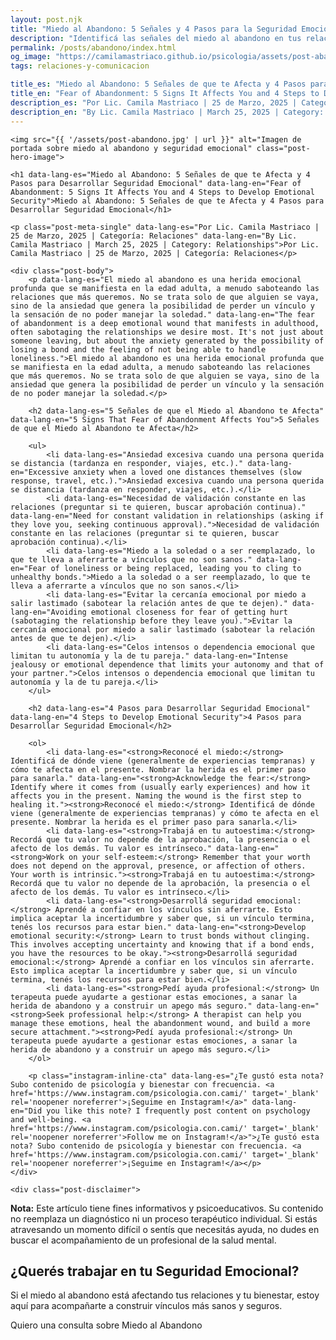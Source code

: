 ```yaml
---
layout: post.njk
title: "Miedo al Abandono: 5 Señales y 4 Pasos para la Seguridad Emocional | Blog Camila Mastriaco"
description: "Identificá las señales del miedo al abandono en tus relaciones (ansiedad, celos, dependencia) y aprendé 4 pasos clave para desarrollar seguridad emocional."
permalink: /posts/abandono/index.html
og_image: "https://camilamastriaco.github.io/psicologia/assets/post-abandono.jpg"
tags: relaciones-y-comunicacion

title_es: "Miedo al Abandono: 5 Señales de que te Afecta y 4 Pasos para Desarrollar Seguridad Emocional"
title_en: "Fear of Abandonment: 5 Signs It Affects You and 4 Steps to Develop Emotional Security"
description_es: "Por Lic. Camila Mastriaco | 25 de Marzo, 2025 | Categoría: Relaciones"
description_en: "By Lic. Camila Mastriaco | March 25, 2025 | Category: Relationships"
---
```





    <img src="{{ '/assets/post-abandono.jpg' | url }}" alt="Imagen de portada sobre miedo al abandono y seguridad emocional" class="post-hero-image">
    
    <h1 data-lang-es="Miedo al Abandono: 5 Señales de que te Afecta y 4 Pasos para Desarrollar Seguridad Emocional" data-lang-en="Fear of Abandonment: 5 Signs It Affects You and 4 Steps to Develop Emotional Security">Miedo al Abandono: 5 Señales de que te Afecta y 4 Pasos para Desarrollar Seguridad Emocional</h1>
<div id="share-buttons-container"></div>

    <p class="post-meta-single" data-lang-es="Por Lic. Camila Mastriaco | 25 de Marzo, 2025 | Categoría: Relaciones" data-lang-en="By Lic. Camila Mastriaco | March 25, 2025 | Category: Relationships">Por Lic. Camila Mastriaco | 25 de Marzo, 2025 | Categoría: Relaciones</p>
    
    <div class="post-body">
        <p data-lang-es="El miedo al abandono es una herida emocional profunda que se manifiesta en la edad adulta, a menudo saboteando las relaciones que más queremos. No se trata solo de que alguien se vaya, sino de la ansiedad que genera la posibilidad de perder un vínculo y la sensación de no poder manejar la soledad." data-lang-en="The fear of abandonment is a deep emotional wound that manifests in adulthood, often sabotaging the relationships we desire most. It's not just about someone leaving, but about the anxiety generated by the possibility of losing a bond and the feeling of not being able to handle loneliness.">El miedo al abandono es una herida emocional profunda que se manifiesta en la edad adulta, a menudo saboteando las relaciones que más queremos. No se trata solo de que alguien se vaya, sino de la ansiedad que genera la posibilidad de perder un vínculo y la sensación de no poder manejar la soledad.</p>

        <h2 data-lang-es="5 Señales de que el Miedo al Abandono te Afecta" data-lang-en="5 Signs That Fear of Abandonment Affects You">5 Señales de que el Miedo al Abandono te Afecta</h2>
        
        <ul>
            <li data-lang-es="Ansiedad excesiva cuando una persona querida se distancia (tardanza en responder, viajes, etc.)." data-lang-en="Excessive anxiety when a loved one distances themselves (slow response, travel, etc.).">Ansiedad excesiva cuando una persona querida se distancia (tardanza en responder, viajes, etc.).</li>
            <li data-lang-es="Necesidad de validación constante en las relaciones (preguntar si te quieren, buscar aprobación continua)." data-lang-en="Need for constant validation in relationships (asking if they love you, seeking continuous approval).">Necesidad de validación constante en las relaciones (preguntar si te quieren, buscar aprobación continua).</li>
            <li data-lang-es="Miedo a la soledad o a ser reemplazado, lo que te lleva a aferrarte a vínculos que no son sanos." data-lang-en="Fear of loneliness or being replaced, leading you to cling to unhealthy bonds.">Miedo a la soledad o a ser reemplazado, lo que te lleva a aferrarte a vínculos que no son sanos.</li>
            <li data-lang-es="Evitar la cercanía emocional por miedo a salir lastimado (sabotear la relación antes de que te dejen)." data-lang-en="Avoiding emotional closeness for fear of getting hurt (sabotaging the relationship before they leave you).">Evitar la cercanía emocional por miedo a salir lastimado (sabotear la relación antes de que te dejen).</li>
            <li data-lang-es="Celos intensos o dependencia emocional que limitan tu autonomía y la de tu pareja." data-lang-en="Intense jealousy or emotional dependence that limits your autonomy and that of your partner.">Celos intensos o dependencia emocional que limitan tu autonomía y la de tu pareja.</li>
        </ul>

        <h2 data-lang-es="4 Pasos para Desarrollar Seguridad Emocional" data-lang-en="4 Steps to Develop Emotional Security">4 Pasos para Desarrollar Seguridad Emocional</h2>
        
        <ol>
            <li data-lang-es="<strong>Reconocé el miedo:</strong> Identificá de dónde viene (generalmente de experiencias tempranas) y cómo te afecta en el presente. Nombrar la herida es el primer paso para sanarla." data-lang-en="<strong>Acknowledge the fear:</strong> Identify where it comes from (usually early experiences) and how it affects you in the present. Naming the wound is the first step to healing it."><strong>Reconocé el miedo:</strong> Identificá de dónde viene (generalmente de experiencias tempranas) y cómo te afecta en el presente. Nombrar la herida es el primer paso para sanarla.</li>
            <li data-lang-es="<strong>Trabajá en tu autoestima:</strong> Recordá que tu valor no depende de la aprobación, la presencia o el afecto de los demás. Tu valor es intrínseco." data-lang-en="<strong>Work on your self-esteem:</strong> Remember that your worth does not depend on the approval, presence, or affection of others. Your worth is intrinsic."><strong>Trabajá en tu autoestima:</strong> Recordá que tu valor no depende de la aprobación, la presencia o el afecto de los demás. Tu valor es intrínseco.</li>
            <li data-lang-es="<strong>Desarrollá seguridad emocional:</strong> Aprendé a confiar en los vínculos sin aferrarte. Esto implica aceptar la incertidumbre y saber que, si un vínculo termina, tenés los recursos para estar bien." data-lang-en="<strong>Develop emotional security:</strong> Learn to trust bonds without clinging. This involves accepting uncertainty and knowing that if a bond ends, you have the resources to be okay."><strong>Desarrollá seguridad emocional:</strong> Aprendé a confiar en los vínculos sin aferrarte. Esto implica aceptar la incertidumbre y saber que, si un vínculo termina, tenés los recursos para estar bien.</li>
            <li data-lang-es="<strong>Pedí ayuda profesional:</strong> Un terapeuta puede ayudarte a gestionar estas emociones, a sanar la herida de abandono y a construir un apego más seguro." data-lang-en="<strong>Seek professional help:</strong> A therapist can help you manage these emotions, heal the abandonment wound, and build a more secure attachment."><strong>Pedí ayuda profesional:</strong> Un terapeuta puede ayudarte a gestionar estas emociones, a sanar la herida de abandono y a construir un apego más seguro.</li>
        </ol>
        
        <p class="instagram-inline-cta" data-lang-es="¿Te gustó esta nota? Subo contenido de psicología y bienestar con frecuencia. <a href='https://www.instagram.com/psicologia.con.cami/' target='_blank' rel='noopener noreferrer'>¡Seguime en Instagram!</a>" data-lang-en="Did you like this note? I frequently post content on psychology and well-being. <a href='https://www.instagram.com/psicologia.con.cami/' target='_blank' rel='noopener noreferrer'>Follow me on Instagram!</a>">¿Te gustó esta nota? Subo contenido de psicología y bienestar con frecuencia. <a href='https://www.instagram.com/psicologia.con.cami/' target='_blank' rel='noopener noreferrer'>¡Seguime en Instagram!</a></p>
    </div>
    
    <div class="post-disclaimer">
<p data-lang-es="<strong>Nota:</strong> Este artículo tiene fines informativos y psicoeducativos. Su contenido no reemplaza un diagnóstico ni un proceso terapéutico individual. Si estás atravesando un momento difícil o sentís que necesitás ayuda, no dudes en buscar el acompañamiento de un profesional de la salud mental." data-lang-en="<strong>Disclaimer:</strong> This article is for informational and psychoeducational purposes only. It is not a substitute for a professional diagnosis or an individual therapeutic process. If you are going through a difficult time or feel you need help, do not hesitate to seek support from a mental health professional.">
<strong>Nota:</strong> Este artículo tiene fines informativos y psicoeducativos. Su contenido no reemplaza un diagnóstico ni un proceso terapéutico individual. Si estás atravesando un momento difícil o sentís que necesitás ayuda, no dudes en buscar el acompañamiento de un profesional de la salud mental.
</p>
</div>

<section id="cta-post" class="animate-on-scroll">
        <h2 data-lang-es="¿Querés trabajar en tu Seguridad Emocional?" data-lang-en="Do You Want to Work on Your Emotional Security?">¿Querés trabajar en tu Seguridad Emocional?</h2>
        <p data-lang-es="Si el miedo al abandono está afectando tus relaciones y tu bienestar, estoy aquí para acompañarte a construir vínculos más sanos y seguros." data-lang-en="If the fear of abandonment is affecting your relationships and well-being, I'm here to support you in building healthier and more secure bonds.">Si el miedo al abandono está afectando tus relaciones y tu bienestar, estoy aquí para acompañarte a construir vínculos más sanos y seguros.</p>
        <a 
            class="btn whatsapp-trigger" 
            data-location="post_abandono_cta" 
            target="_blank" 
            rel="noopener noreferrer" 
            data-lang-es="Quiero una consulta sobre Miedo al Abandono" 
            data-lang-en="I want a consultation about Fear of Abandonment" 
            data-whatsapp-es="Hola Camila, leí tu nota sobre Miedo al Abandono y quisiera consultarte sobre las sesiones." 
            data-whatsapp-en="Hi Camila, I read your note about Fear of Abandonment and would like to ask about the sessions." 
        >Quiero una consulta sobre Miedo al Abandono</a>
    </section>
